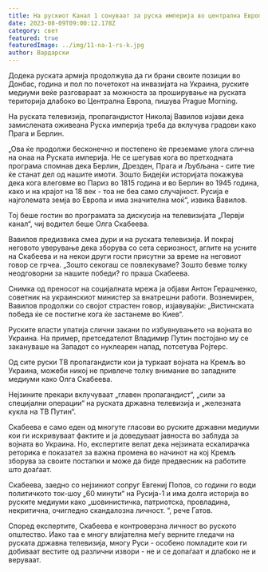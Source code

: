 ```yaml
---
title: На рускиот Канал 1 сонуваат за руска империја во централна Европа
date: 2023-08-09T09:00:12.178Z
category: свет
featured: true
featuredImage: ../img/11-na-1-rs-k.jpg
author: Вардарски
---
```

Додека руската армија продолжува да ги брани своите позиции во Донбас, година и пол по почетокот на инвазијата на Украина, руските медиуми веќе разговараат за можноста за проширување на руската територија длабоко во Централна Европа, пишува Prague Morning.

На руската телевизија, пропагандистот Николај Вавилов изјави дека замислената оживеана Руска империја треба да вклучува градови како Прага и Берлин.

„Ова ќе продолжи бесконечно и постепено ќе преземаме улога слична на онаа на Руската империја. Не се шегував кога во претходната програма спомнав дека Берлин, Дрезден, Прага и Љубљана - сите тие ќе станат дел од нашите имоти. Зошто Бидејќи историјата покажува дека кога влеговме во Париз во 1815 година и во Берлин во 1945 година, како и на крајот на 18 век - тоа не беа само случајност. Русија е најголемата земја во Европа и има значителна моќ“, извика Вавилов.

Тој беше гостин во програмата за дискусија на телевизијата „Первји канал“, чиј водител беше Олга Скабеева.

Вавилов предизвика смеа дури и на руската телевизија. И покрај неговото уверување дека зборува со сета сериозност, аглите на усните на Скабеева и на некои други гости присутни за време на неговиот говор се грчеа. „Зошто секогаш се повлекуваме? Зошто бевме толку неодговорни за нашите победи? го праша Скабеева.

Снимка од преносот на социјалната мрежа ја објави Антон Герашченко, советник на украинскиот министер за внатрешни работи. Вознемирен, Вавилов продолжи со својот страстен говор, изјавувајќи: „Вистинската победа ќе се постигне кога ќе застанеме во Киев“.

Руските власти упатија слични закани по избувнувањето на војната во Украина. На пример, претседателот Владимир Путин постојано му се закануваше на Западот со нуклеарен напад, потсетува Ројтерс.

Од сите руски ТВ пропагандисти кои ја туркаат војната на Кремљ во Украина, можеби никој не привлече толку внимание во западните медиуми како Олга Скабеева.

Нејзините прекари вклучуваат „главен пропагандист“, „сили за специјални операции“ на руската државна телевизија и „железната кукла на ТВ Путин“.

Скабеева е само еден од многуте гласови во руските државни медиуми кои ги искривуваат фактите и ја доведуваат јавноста во заблуда за војната во Украина. Но, експертите велат дека нејзината ескалирачка реторика е показател за важна промена во начинот на кој Кремљ зборува за своите постапки и може да биде предвесник на работите што доаѓаат.

Скабеева, заедно со нејзиниот сопруг Евгениј Попов, со години го води политичкото ток-шоу „60 минути“ на Русија-1 и има долга историја во руските медиуми како „шовинистичка, патриотска, провладина, некритична, очигледно скандалозна личност. “, рече Гатов.

Според експертите, Скабеева е контроверзна личност во руското општество. Иако таа е многу влијателна меѓу верните гледачи на руската државна телевизија, многу Руси - особено помладите кои ги добиваат вестите од различни извори - не и се допаѓаат и длабоко не и веруваат.